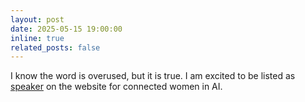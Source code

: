 ```yaml
---
layout: post
date: 2025-05-15 19:00:00
inline: true
related_posts: false
---
```


I know the word is overused, but it is true. I am excited to be listed as [speaker](https://www.connectedwomeninai.dk/speakers/) on the website for connected women in AI. 

